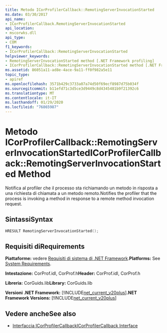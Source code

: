 ```yaml
---
title: Metodo ICorProfilerCallback::RemotingServerInvocationStarted
ms.date: 03/30/2017
api_name:
- ICorProfilerCallback.RemotingServerInvocationStarted
api_location:
- mscorwks.dll
api_type:
- COM
f1_keywords:
- ICorProfilerCallback::RemotingServerInvocationStarted
helpviewer_keywords:
- RemotingServerInvocationStarted method [.NET Framework profiling]
- ICorProfilerCallback::RemotingServerInvocationStarted method [.NET Framework profiling]
ms.assetid: 86051a11-ad8e-4ace-9a11-ff0f982a5e11
topic_type:
- apiref
ms.openlocfilehash: 3571b429c3733a07a74d50f69ecf8987d75b034f
ms.sourcegitcommit: b11efd71c3d5ce3d9449c8d4345481b9f21392c6
ms.translationtype: MT
ms.contentlocale: it-IT
ms.lasthandoff: 01/29/2020
ms.locfileid: "76865987"
---
```

# <a name="icorprofilercallbackremotingserverinvocationstarted-method"></a><span data-ttu-id="e102f-102">Metodo ICorProfilerCallback::RemotingServerInvocationStarted</span><span class="sxs-lookup"><span data-stu-id="e102f-102">ICorProfilerCallback::RemotingServerInvocationStarted Method</span></span>
<span data-ttu-id="e102f-103">Notifica al profiler che il processo sta richiamando un metodo in risposta a una richiesta di chiamata a un metodo remoto.</span><span class="sxs-lookup"><span data-stu-id="e102f-103">Notifies the profiler that the process is invoking a method in response to a remote method invocation request.</span></span>  
  
## <a name="syntax"></a><span data-ttu-id="e102f-104">Sintassi</span><span class="sxs-lookup"><span data-stu-id="e102f-104">Syntax</span></span>  
  
```cpp  
HRESULT RemotingServerInvocationStarted();  
```  
  
## <a name="requirements"></a><span data-ttu-id="e102f-105">Requisiti di</span><span class="sxs-lookup"><span data-stu-id="e102f-105">Requirements</span></span>  
 <span data-ttu-id="e102f-106">**Piattaforme:** vedere [Requisiti di sistema di .NET Framework](../../../../docs/framework/get-started/system-requirements.md).</span><span class="sxs-lookup"><span data-stu-id="e102f-106">**Platforms:** See [System Requirements](../../../../docs/framework/get-started/system-requirements.md).</span></span>  
  
 <span data-ttu-id="e102f-107">**Intestazione:** CorProf.idl, CorProf.h</span><span class="sxs-lookup"><span data-stu-id="e102f-107">**Header:** CorProf.idl, CorProf.h</span></span>  
  
 <span data-ttu-id="e102f-108">**Libreria:** CorGuids.lib</span><span class="sxs-lookup"><span data-stu-id="e102f-108">**Library:** CorGuids.lib</span></span>  
  
 <span data-ttu-id="e102f-109">**Versioni .NET Framework:** [!INCLUDE[net_current_v20plus](../../../../includes/net-current-v20plus-md.md)]</span><span class="sxs-lookup"><span data-stu-id="e102f-109">**.NET Framework Versions:** [!INCLUDE[net_current_v20plus](../../../../includes/net-current-v20plus-md.md)]</span></span>  
  
## <a name="see-also"></a><span data-ttu-id="e102f-110">Vedere anche</span><span class="sxs-lookup"><span data-stu-id="e102f-110">See also</span></span>

- [<span data-ttu-id="e102f-111">Interfaccia ICorProfilerCallback</span><span class="sxs-lookup"><span data-stu-id="e102f-111">ICorProfilerCallback Interface</span></span>](icorprofilercallback-interface.md)

